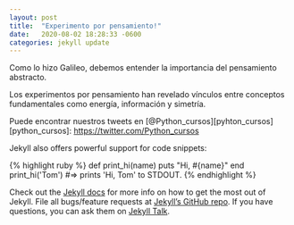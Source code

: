 ```yaml
---
layout: post
title:  "Experimento por pensamiento!"
date:   2020-08-02 18:28:33 -0600
categories: jekyll update
---
```


Como lo hizo Galileo, debemos entender la importancia del pensamiento abstracto.
    
Los experimentos por pensamiento han revelado vínculos entre conceptos 
fundamentales como energía, información y simetría.
    
    
Puede encontrar nuestros tweets en [@Python_cursos][pyhton_cursos]
[python_cursos]: https://twitter.com/Python_cursos




Jekyll also offers powerful support for code snippets:

{% highlight ruby %}
def print_hi(name)
  puts "Hi, #{name}"
end
print_hi('Tom')
#=> prints 'Hi, Tom' to STDOUT.
{% endhighlight %}

Check out the [Jekyll docs][jekyll-docs] for more info on how to get the most out of Jekyll. File all bugs/feature requests at [Jekyll’s GitHub repo][jekyll-gh]. If you have questions, you can ask them on [Jekyll Talk][jekyll-talk].

[jekyll-docs]: https://jekyllrb.com/docs/home
[jekyll-gh]:   https://github.com/jekyll/jekyll
[jekyll-talk]: https://talk.jekyllrb.com/
